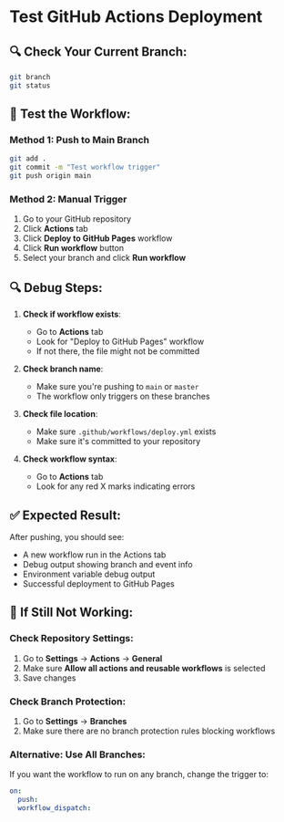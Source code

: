 # Test GitHub Actions Deployment

## 🔍 **Check Your Current Branch**:
```bash
git branch
git status
```

## 🚀 **Test the Workflow**:

### **Method 1: Push to Main Branch**
```bash
git add .
git commit -m "Test workflow trigger"
git push origin main
```

### **Method 2: Manual Trigger**
1. Go to your GitHub repository
2. Click **Actions** tab
3. Click **Deploy to GitHub Pages** workflow
4. Click **Run workflow** button
5. Select your branch and click **Run workflow**

## 🔍 **Debug Steps**:

1. **Check if workflow exists**:
   - Go to **Actions** tab
   - Look for "Deploy to GitHub Pages" workflow
   - If not there, the file might not be committed

2. **Check branch name**:
   - Make sure you're pushing to `main` or `master`
   - The workflow only triggers on these branches

3. **Check file location**:
   - Make sure `.github/workflows/deploy.yml` exists
   - Make sure it's committed to your repository

4. **Check workflow syntax**:
   - Go to **Actions** tab
   - Look for any red X marks indicating errors

## ✅ **Expected Result**:
After pushing, you should see:
- A new workflow run in the Actions tab
- Debug output showing branch and event info
- Environment variable debug output
- Successful deployment to GitHub Pages

## 🚨 **If Still Not Working**:

### **Check Repository Settings**:
1. Go to **Settings** → **Actions** → **General**
2. Make sure **Allow all actions and reusable workflows** is selected
3. Save changes

### **Check Branch Protection**:
1. Go to **Settings** → **Branches**
2. Make sure there are no branch protection rules blocking workflows

### **Alternative: Use All Branches**:
If you want the workflow to run on any branch, change the trigger to:
```yaml
on:
  push:
  workflow_dispatch:
```
